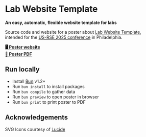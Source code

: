 # Lab Website Template

**An easy, automatic, flexible website template for labs**

Source code and website for a poster about [Lab Website Template](https://greene-lab.gitbook.io/lab-website-template-docs), intended for the [US-RSE 2025 conference](https://us-rse.org/usrse25/) in Philadelphia.

**[🖥️ Poster website](https://greenelab.github.io/lwt-poster/poster)**  
**[📄 Poster PDF](https://raw.githubusercontent.com/greenelab/lwt-poster/refs/heads/main/poster.pdf)**

## Run locally

- Install [Bun](https://bun.com/) v1.2+
- Run `bun install` to install packages
- Run `bun compile` to gather data
- Run `bun preview` to open poster in browser
- Run `bun print` to print poster to PDF

## Acknowledgements

SVG Icons courtesy of [Lucide](https://lucide.dev)
